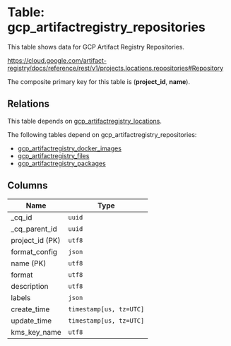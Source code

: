 # Table: gcp_artifactregistry_repositories

This table shows data for GCP Artifact Registry Repositories.

https://cloud.google.com/artifact-registry/docs/reference/rest/v1/projects.locations.repositories#Repository

The composite primary key for this table is (**project_id**, **name**).

## Relations

This table depends on [gcp_artifactregistry_locations](gcp_artifactregistry_locations.md).

The following tables depend on gcp_artifactregistry_repositories:
  - [gcp_artifactregistry_docker_images](gcp_artifactregistry_docker_images.md)
  - [gcp_artifactregistry_files](gcp_artifactregistry_files.md)
  - [gcp_artifactregistry_packages](gcp_artifactregistry_packages.md)

## Columns

| Name          | Type          |
| ------------- | ------------- |
|_cq_id|`uuid`|
|_cq_parent_id|`uuid`|
|project_id (PK)|`utf8`|
|format_config|`json`|
|name (PK)|`utf8`|
|format|`utf8`|
|description|`utf8`|
|labels|`json`|
|create_time|`timestamp[us, tz=UTC]`|
|update_time|`timestamp[us, tz=UTC]`|
|kms_key_name|`utf8`|